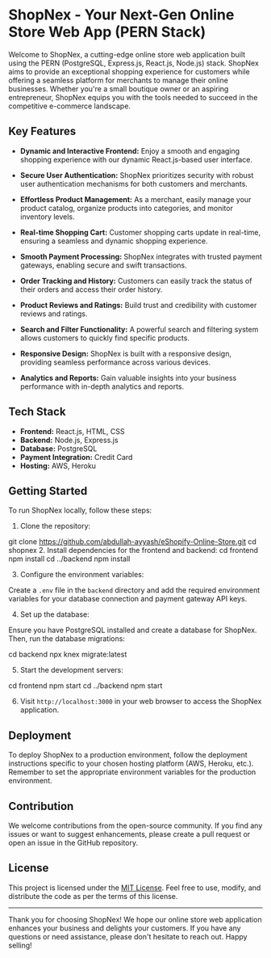 # ShopNex - Your Next-Gen Online Store Web App (PERN Stack)

Welcome to ShopNex, a cutting-edge online store web application built using the PERN (PostgreSQL, Express.js, React.js, Node.js) stack. ShopNex aims to provide an exceptional shopping experience for customers while offering a seamless platform for merchants to manage their online businesses. Whether you're a small boutique owner or an aspiring entrepreneur, ShopNex equips you with the tools needed to succeed in the competitive e-commerce landscape.

## Key Features

- **Dynamic and Interactive Frontend:** Enjoy a smooth and engaging shopping experience with our dynamic React.js-based user interface.

- **Secure User Authentication:** ShopNex prioritizes security with robust user authentication mechanisms for both customers and merchants.

- **Effortless Product Management:** As a merchant, easily manage your product catalog, organize products into categories, and monitor inventory levels.

- **Real-time Shopping Cart:** Customer shopping carts update in real-time, ensuring a seamless and dynamic shopping experience.

- **Smooth Payment Processing:** ShopNex integrates with trusted payment gateways, enabling secure and swift transactions.

- **Order Tracking and History:** Customers can easily track the status of their orders and access their order history.

- **Product Reviews and Ratings:** Build trust and credibility with customer reviews and ratings.

- **Search and Filter Functionality:** A powerful search and filtering system allows customers to quickly find specific products.

- **Responsive Design:** ShopNex is built with a responsive design, providing seamless performance across various devices.

- **Analytics and Reports:** Gain valuable insights into your business performance with in-depth analytics and reports.

## Tech Stack

- **Frontend:** React.js, HTML, CSS
- **Backend:** Node.js, Express.js
- **Database:** PostgreSQL
- **Payment Integration:** Credit Card
- **Hosting:** AWS, Heroku

## Getting Started

To run ShopNex locally, follow these steps:

1. Clone the repository:

git clone https://github.com/abdullah-ayyash/eShopify-Online-Store.git
cd shopnex
2. Install dependencies for the frontend and backend:
cd frontend
npm install
cd ../backend
npm install

3. Configure the environment variables:

Create a `.env` file in the `backend` directory and add the required environment variables for your database connection and payment gateway API keys.

4. Set up the database:

Ensure you have PostgreSQL installed and create a database for ShopNex. Then, run the database migrations:

cd backend
npx knex migrate:latest

5. Start the development servers:

cd frontend
npm start
cd ../backend
npm start


6. Visit `http://localhost:3000` in your web browser to access the ShopNex application.

## Deployment

To deploy ShopNex to a production environment, follow the deployment instructions specific to your chosen hosting platform (AWS, Heroku, etc.). Remember to set the appropriate environment variables for the production environment.

## Contribution

We welcome contributions from the open-source community. If you find any issues or want to suggest enhancements, please create a pull request or open an issue in the GitHub repository.

## License

This project is licensed under the [MIT License](LICENSE). Feel free to use, modify, and distribute the code as per the terms of this license.

---

Thank you for choosing ShopNex! We hope our online store web application enhances your business and delights your customers. If you have any questions or need assistance, please don't hesitate to reach out. Happy selling!
